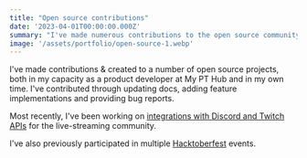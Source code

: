 ```yaml
---
title: "Open source contributions"
date: '2023-04-01T00:00:00.000Z'
summary: "I've made numerous contributions to the open source community"
image: '/assets/portfolio/open-source-1.webp'
---
```


I've made contributions & created to a number of open source projects, both in my capacity as a product developer at My PT Hub and in my own time. I've contributed through updating docs, adding feature implementations and providing bug reports.

Most recently, I've been working on [integrations with Discord and Twitch APIs](./discord-projects) for the live-streaming community.

I've also previously participated in multiple [Hacktoberfest](https://hacktoberfest.com/about/) events.
